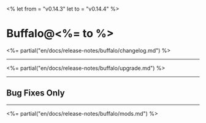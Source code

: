 <%
let from = "v0.14.3"
let to = "v0.14.4"
%>

# Buffalo@<%= to %>

<%= partial("en/docs/release-notes/buffalo/changelog.md") %>

---

<%= partial("en/docs/release-notes/buffalo/upgrade.md") %>

---

## Bug Fixes Only

---

<%= partial("en/docs/release-notes/buffalo/mods.md") %>
